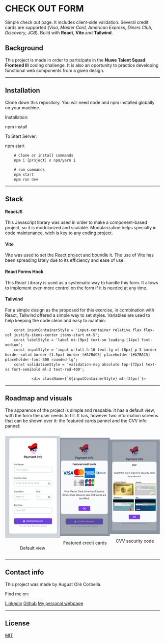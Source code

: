 # CHECK OUT FORM

Simple check out page. It includes client-side validation. Several credit cards are supported (*Visa, Master Card, American Express, Diners Club, Discovery, JCB*). Build with **React**, **Vite** and **Tailwind**.

## Background 

This project is made in order to participate in the **Nuwe Talent Squad Frontend III** coding challenge. It is also an oportunity to practice developing functional web components from a given design.

---

## Installation

Clone down this repository. You will need node and npm installed globally on your machine.

Installation:

npm install

To Start Server:

npm start


```shell
    # Clone or install commands
    npm i [project] o npm/yarn i 
```

```shell
    # run commands
    npm start
    npm run dev
```
---

## Stack

#### ReactJS
This Javascript library was used in order to make a component-based project, so it is modularized and scalable. Modularization helps specially in code maintenance, wich is key to any coding project.

#### Vite
Vite was used to set the React project and boundle it. The use of Vite has been spreading lately due to its efficiency and ease of use.

#### React Forms Hook
This React Library is used as a systematic way to handle this form. It allows to implement even more control on the form if it is needed at any time.

#### Tailwind
For a simple design as the proposed for this exercise, in combination with React, Tailwind offered a simple way to set styles. Variables are used to help keeping the code clean and easy to mantain:

```shell
    const inputContainerStyle = 'input-container relative flex flex-col justify-items-center items-start mt-5';
    const labelStyle = 'label mt-[9px] text-sm leading-[14px] font-medium';
    const inputStyle = 'input w-full h-10 text-lg mt-[8px] p-3 border border-solid border-[1.5px] border-[#A7BAC5] placeholder-[#A7BAC5] placeholder-font-300 rounded-lg';
    const validationStyle = 'validation-msg absolute top-[72px] text-xs font-semibold ml-2 text-red-400';
```

```shell
            <div className={`${inputContainerStyle} mt-[24px]`}>
```
---


## Roadmap and visuals

The apparence of the project is simple and readable. It has a default view, with the form the user needs to fill. It has, however two information screens that can be shown over it: the featured cards pannel and the CVV info pannel:

<div style="display:flex; justify-content:space-around">
    <div style="display:flex; flex-direction:column; justify-content:center; align-items:center">
        <img src="./images/checkout_screenshot1.png" alt="default view" width="200" style="margin:10px"/>
        <p>Default view</p>
    </div>
    <div style="display:flex; flex-direction:column; justify-content:center; align-items:center">
        <img src="./images/checkout_screenshot2.png" alt="featured credit cards" width="200"/>
        <p>Featured credit cards</p>
    </div>
    <div style="display:flex; flex-direction:column; justify-content:center; align-items:center">
        <img src="./images/checkout_screenshot3.png" alt="cvv security code" width="200"/>
        <p>CVV security code</p>
    </div>
</div>

---


## Contact info

This project was made by August Ollé Corbella.

Find me on:

[Linkedin](https://linkedin.com/in/augustolle)
[Github](https://github.com/Atorremedia)
[My personal webpage](https://www.augustolle.com)

---

## License 

[MIT](https://opensource.org/licenses/MIT)


